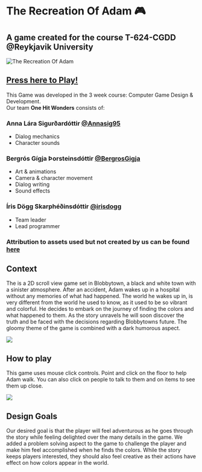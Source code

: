 # The Recreation Of Adam :video_game:
## A game created for the course T-624-CGDD @Reykjavik University
![The Recreation Of Adam](https://i.imgur.com/K4zCwNH.png)

## [Press here to Play!](https://onehitwonders.itch.io/the-recreation-of-adam)

This Game was developed in the 3 week course: Computer Game Design & Development.  
Our team **One Hit Wonders** consists of:

### **Anna Lára Sigurðardóttir** [@Annasig95](https://github.com/Annasig95)
* Dialog mechanics
* Character sounds

### **Bergrós Gígja Þorsteinsdóttir** [@BergrosGigja](https://github.com/bergrosgigja)
* Art & animations
* Camera & character movement
* Dialog writing
* Sound effects

### **Íris Dögg Skarphéðinsdóttir** [@irisdogg](https://github.com/irisdogg)
* Team leader
* Lead programmer

### Attribution to assets used but not created by us can be found [here](https://github.com/BergrosGigja/The-recreation-of-Adam/blob/master/Attribution.md)

## Context

The is a 2D scroll view game set in Blobbytown, a black and white town with a sinister atmosphere.
After an accident, Adam wakes up in a hospital without any memories of what had happened. The world he wakes up in, is very different from the world he used to know, as it used to be so vibrant and colorful. He decides to embark on the journey of finding the colors and what happened to them. As the story unravels he will soon discover the truth and be faced with the decisions regarding Blobbytowns future. The gloomy theme of the game is combined with a dark humorous aspect.

![](https://i.imgur.com/zSuQSEd.gif)

## How to play

This game uses mouse click controls. Point and click on the floor to help Adam walk. You can also click on people to talk to them and on items to see them up close.

![](https://i.imgur.com/w4mz37S.gif)

## Design Goals

Our desired goal is that the player will feel adventurous as he goes through the story while feeling delighted over the many details in the game. We added a problem solving aspect to the game to challenge the player and make him feel accomplished when he finds the colors. While the story keeps players interested, they should also feel creative as their actions have effect on how colors appear in the world.
